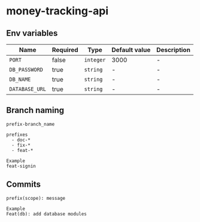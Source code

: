 # money-tracking-api

## Env variables

| Name           | Required | Type      | Default value | Description |
| -------------- | -------- | --------- | ------------- | ----------- |
| `PORT`         | false    | `integer` | 3000          | -           |
| `DB_PASSWORD`  | true     | `string`  | -             | -           |
| `DB_NAME`      | true     | `string`  | -             | -           |
| `DATABASE_URL` | true     | `string`  | -             | -           |

## Branch naming

```
prefix-branch_name

prefixes
  - doc-*
  - fix-*
  - feat-*

Example
feat-signin
```

## Commits

```
prefix(scope): message

Example
Feat(db): add database modules
```
